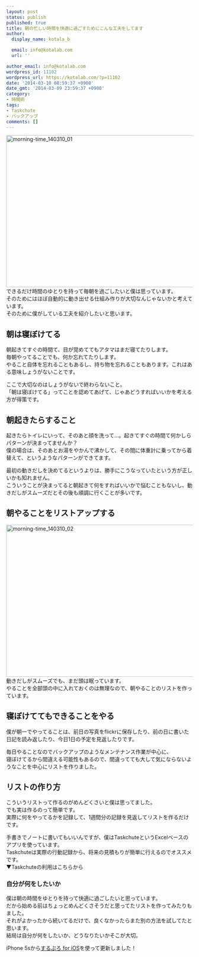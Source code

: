 ```yaml
---
layout: post
status: publish
published: true
title: 朝の忙しい時間を快適に過ごすためにこんな工夫をしてます
author:
  display_name: kotala_b

  email: info@kotalab.com
  url: ''

author_email: info@kotalab.com
wordpress_id: 11102
wordpress_url: https://kotalab.com/?p=11102
date: '2014-03-10 08:59:37 +0900'
date_gmt: '2014-03-09 23:59:37 +0900'
category:
- 時間術
tags:
- Taskchute
- バックアップ
comments: []
---
```

<p><img src="https://kotalab.com/wp-content/uploads/morning-time_140310_01-546x409.jpg" alt="morning-time_140310_01" width="546" height="409" class="alignnone size-large wp-image-11107" /><br />
できるだけ時間のゆとりを持って毎朝を過ごしたいと僕は思っています。<br />
そのためには<span class="b">ほぼ自動的に動き出せる仕組み作り</span>が大切なんじゃないかと考えています。<br />
そのために僕がしている工夫を紹介したいと思います。<br />
<!--more--></p>
<h2>朝は寝ぼけてる</h2>
<p>朝起きてすぐの時間て、目が覚めててもアタマはまだ寝てたりします。<br />
毎朝やってることでも、何か忘れてたりします。<br />
やること自体を忘れることもあるし、持ち物を忘れることもあります。これはある意味しょうがないことです。</p>
<p>ここで大切なのは<span class="b">しょうがないで終わらない</span>こと。<br />
「朝は寝ぼけてる」ってことを認めてあげて、じゃあどうすればいいかを考える方が得策です。</p>
<h2>朝起きたらすること</h2>
<p>起きたらトイレにいって、そのあと顔を洗って&hellip;。起きてすぐの時間て何かしらパターンが決まってませんか？<br />
僕の場合は、そのあとお湯をやかんで沸かして、その間に体重計に乗ってから着替えて、というようなパターンができてます。</p>
<p>最初の動きだしを決めてるというよりは、勝手にこうなっていたという方が正しいかも知れません。<br />
こういうことが決まってると朝起きて何をすればいいかで悩むこともないし、動きだしがスムーズだとその後も順調に行くことが多いです。</p>
<h2>朝やることをリストアップする</h2>
<p><img src="https://kotalab.com/wp-content/uploads/morning-time_140310_02-546x409.jpg" alt="morning-time_140310_02" width="546" height="409" class="alignnone size-large wp-image-11106" /><br />
動きだしがスムーズでも、まだ頭は眠っています。<br />
やることを全部頭の中に入れておくのは無理なので、朝やることのリストを作っています。</p>
<h2>寝ぼけててもできることをやる</h2>
<p>僕が朝一でやってることは、前日の写真をflickrに保存したり、前の日に書いた日記を読み返したり、今日1日の予定を見返したりです。</p>
<p>毎日やることなのでバックアップのようなメンテナンス作業が中心に、<br />
寝ぼけてるから間違える可能性もあるので、間違ってても大して気にならないようなことを中心にリストを作りました。</p>
<h2>リストの作り方</h2>
<p>こういうリストって作るのがめんどくさいと僕は思ってました。<br />
でも実は作るのって簡単です。<br />
実際に何をやってるかを記録して、1週間分の記録を見返してリストを作るだけです。</p>
<p>手書きでノートに書いてもいいんですが、僕はTaskchuteというExcelベースのアプリを使っています。<br />
Taskchuteは実際の行動記録から、将来の見積もりが簡単に行えるのでオススメです。<br />
▼Taskchuteの利用はこちらから<br />
<a href="http://shigotano.info/item/55031/2259/"><img src="https://www.wom-p.com/upload/banner/2259_1382800482.jpg" alt=""></a></p>
<h3>自分が何をしたいか</h3>
<p>僕は朝の時間をゆとりを持って快適に過ごしたいと思っています。<br />
だから始める前はちょっとめんどくさそうだと思ってたリストを作ってみたりもました。<br />
それがよかったから続いてるだけで、良くなかったらまた別の方法を試してたと思います。<br />
結局は自分が何をしたいか、どうなりたいかそこが大切。</p>
<p>iPhone 5sから<a href="https://itunes.apple.com/jp/app/surupuro-for-ios-buroguedita/id436676299?mt=8&uo=4&at=10l4yU" rel="nofollow" target="_blank">するぷろ for iOS</a>を使って更新しました！</p>
